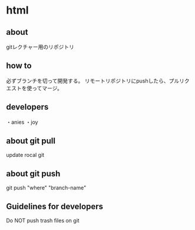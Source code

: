 # html

## about
gitレクチャー用のリポジトリ

## how to
必ずブランチを切って開発する。
リモートリポジトリにpushしたら、プルリクエストを使ってマージ。

## developers
・anies
・joy

## about git pull
update rocal git

## about git push
git push "where" "branch-name"

## Guidelines for developers
Do NOT push trash files on git
